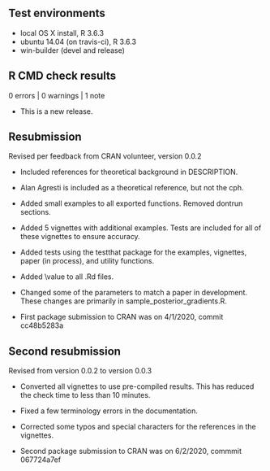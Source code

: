 ## Test environments
* local OS X install, R 3.6.3
* ubuntu 14.04 (on travis-ci), R 3.6.3
* win-builder (devel and release)

## R CMD check results

0 errors | 0 warnings | 1 note

* This is a new release.

## Resubmission

Revised per feedback from CRAN volunteer, version 0.0.2

* Included references for theoretical background in DESCRIPTION.

* Alan Agresti is included as a theoretical reference, but not the cph.

* Added small examples to all exported functions.  Removed dontrun sections.

* Added 5 vignettes with additional examples. Tests are included for all of these vignettes to ensure accuracy. 

* Added tests using the testthat package for the examples, vignettes, paper (in process), and utility functions.

* Added \value to all .Rd files.

* Changed some of the parameters to match a paper in development. These changes are primarily in sample_posterior_gradients.R.

* First package submission to CRAN was on 4/1/2020, commit cc48b5283a

## Second resubmission

Revised from version 0.0.2 to version 0.0.3

* Converted all vignettes to use pre-compiled results. This has reduced the check time to less than 10 minutes. 

* Fixed a few terminology errors in the documentation.

* Corrected some typos and special characters for the references in the vignettes. 

* Second package submission to CRAN was on 6/2/2020, commmit 067724a7ef
